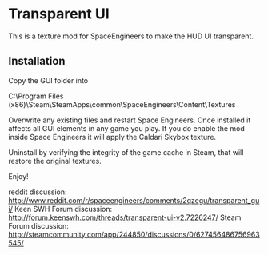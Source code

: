 # Transparent UI

This is a texture mod for SpaceEngineers to make the HUD UI transparent.

## Installation

Copy the GUI folder into

C:\Program Files (x86)\Steam\SteamApps\common\SpaceEngineers\Content\Textures

Overwrite any existing files and restart Space Engineers. Once installed it affects all GUI elements in any game you play. If you do enable the mod inside Space Engineers it will apply the Caldari Skybox texture.

Uninstall by verifying the integrity of the game cache in Steam, that will restore the original textures.

Enjoy!

reddit discussion: http://www.reddit.com/r/spaceengineers/comments/2qzegu/transparent_gui/
Keen SWH Forum discussion: http://forum.keenswh.com/threads/transparent-ui-v2.7226247/
Steam Forum discussion: http://steamcommunity.com/app/244850/discussions/0/627456486756963545/
